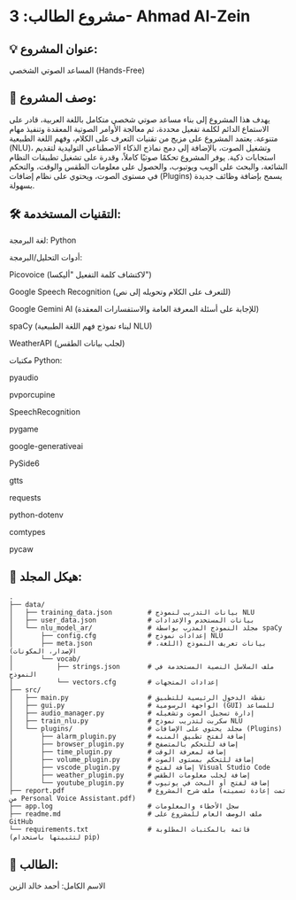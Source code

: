 # مشروع الطالب: 3- Ahmad Al-Zein

## 💡 عنوان المشروع:
المساعد الصوتي الشخصي (Hands-Free)

## 📝 وصف المشروع:
يهدف هذا المشروع إلى بناء مساعد صوتي شخصي متكامل باللغة العربية، قادر على الاستماع الدائم لكلمة تفعيل محددة، ثم معالجة الأوامر الصوتية المعقدة وتنفيذ مهام متنوعة. يعتمد المشروع على مزيج من تقنيات التعرف على الكلام، وفهم اللغة الطبيعية (NLU)، وتشغيل الصوت، بالإضافة إلى دمج نماذج الذكاء الاصطناعي التوليدية لتقديم استجابات ذكية. يوفر المشروع تحكمًا صوتيًا كاملاً، وقدرة على تشغيل تطبيقات النظام الشائعة، والبحث على الويب ويوتيوب، والحصول على معلومات الطقس والوقت، والتحكم في مستوى الصوت، ويحتوي على نظام إضافات (Plugins) يسمح بإضافة وظائف جديدة بسهولة.

## 🛠️ التقنيات المستخدمة:
لغة البرمجة: Python

أدوات التحليل/البرمجة:

Picovoice (لاكتشاف كلمة التفعيل "أليكسا")

Google Speech Recognition (للتعرف على الكلام وتحويله إلى نص)

Google Gemini AI (للإجابة على أسئلة المعرفة العامة والاستفسارات المعقدة)

spaCy (لبناء نموذج فهم اللغة الطبيعية NLU)

WeatherAPI (لجلب بيانات الطقس)

مكتبات Python:

pyaudio

pvporcupine

SpeechRecognition

pygame

google-generativeai

PySide6

gtts

requests

python-dotenv

comtypes

pycaw

## 📁 هيكل المجلد:
```plaintext
.
├── data/
│   ├── training_data.json         # بيانات التدريب لنموذج NLU
│   ├── user_data.json             # بيانات المستخدم والإعدادات
│   └── nlu_model_ar/              # مجلد النموذج المدرب بواسطة spaCy
│       ├── config.cfg             # إعدادات نموذج NLU
│       ├── meta.json              # بيانات تعريف النموذج (اللغة، الإصدار، المكونات)
│       └── vocab/
│           ├── strings.json       # ملف السلاسل النصية المستخدمة في النموذج
│           └── vectors.cfg        # إعدادات المتجهات
├── src/
│   ├── main.py                    # نقطة الدخول الرئيسية للتطبيق
│   ├── gui.py                     # الواجهة الرسومية (GUI) للمساعد
│   ├── audio_manager.py           # إدارة تسجيل الصوت وتشغيله
│   ├── train_nlu.py               # سكربت لتدريب نموذج NLU
│   └── plugins/                   # مجلد يحتوي على الإضافات (Plugins)
│       ├── alarm_plugin.py        # إضافة لفتح تطبيق المنبه
│       ├── browser_plugin.py      # إضافة للتحكم بالمتصفح
│       ├── time_plugin.py         # إضافة لمعرفة الوقت
│       ├── volume_plugin.py       # إضافة للتحكم بمستوى الصوت
│       ├── vscode_plugin.py       # إضافة لفتح Visual Studio Code
│       ├── weather_plugin.py      # إضافة لجلب معلومات الطقس
│       └── youtube_plugin.py      # إضافة لفتح أو البحث في يوتيوب
├── report.pdf                     # ملف شرح المشروع (تمت إعادة تسميته من Personal Voice Assistant.pdf)
├── app.log                        # سجل الأخطاء والمعلومات
├── readme.md                      # ملف الوصف العام للمشروع على GitHub
└── requirements.txt               # قائمة بالمكتبات المطلوبة (لتثبيتها باستخدام pip)
```

## 👤 الطالب:
الاسم الكامل:  أحمد خالد الزين
